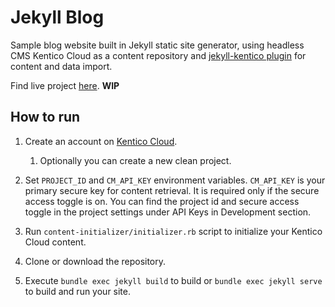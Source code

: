 # Jekyll Blog

Sample blog website built in Jekyll static site generator, using headless CMS Kentico Cloud as a content repository and
[jekyll-kentico plugin](https://github.com/RadoslavK/jekyll-kentico) for content and data import. 

Find live project [here](https://radoslavk.github.io/jekyll-blog/). **WIP**

## How to run

1. Create an account on [Kentico Cloud](https://app.kenticocloud.com/).
    1. Optionally you can create a new clean project.

2. Set `PROJECT_ID` and `CM_API_KEY` environment variables.
`CM_API_KEY` is your primary secure key for content retrieval. It is required only if the secure access toggle is on.
You can find the project id and secure access toggle in the project settings under API Keys in Development section.

3. Run `content-initializer/initializer.rb` script to initialize your Kentico Cloud content. 

4. Clone or download the repository.

5. Execute `bundle exec jekyll build` to build or `bundle exec jekyll serve` to build and run your site.
